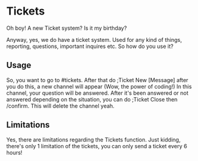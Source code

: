 # Tickets
Oh boy! A new Ticket system? Is it my birthday?

Anyway, yes, we do have a ticket system. Used for any kind of things, reporting, questions, important inquires etc. So how do you use it?

## Usage
So, you want to go to #tickets. After that do ;Ticket New [Message] after you do this, a new channel will appear (Wow, the power of coding!)
In this channel, your question will be answered. After it's been answered or not answered depending on the situation, you can do
;Ticket Close then /confirm. This will delete the channel yeah.

## Limitations
Yes, there are limitations regarding the Tickets function.
Just kidding, there's only 1 limitation of the tickets, you can only send a ticket every 6 hours!

